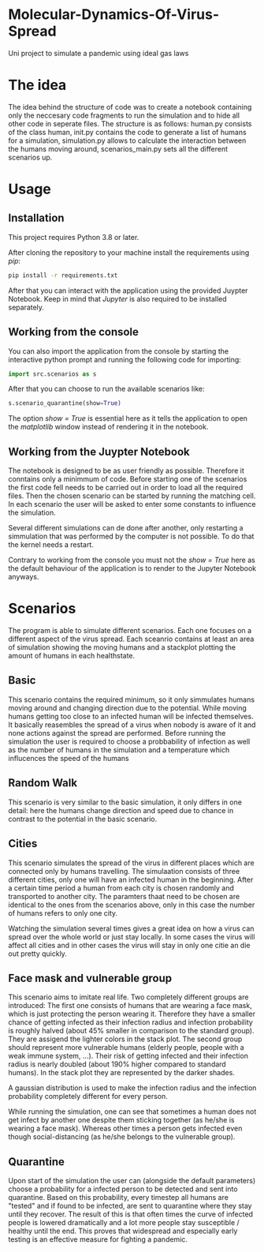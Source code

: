 # Molecular-Dynamics-Of-Virus-Spread
Uni project to simulate a pandemic using ideal gas laws

# The idea

The idea behind the structure of code was to create a notebook containing only the neccesary code fragments to run the simulation and to hide all other code in seperate files. The structure is as follows: human.py consists of the class human, init.py contains the code to generate a list of humans for a simulation, simulation.py allows to calculate the interaction between the humans moving around, scenarios_main.py sets all the different scenarios up. 

# Usage

## Installation

This project requires Python 3.8 or later.

After cloning the repository to your machine install the requirements using _pip_:

```bash
pip install -r requirements.txt
```

After that you can interact with the application using the provided Juypter Notebook.
Keep in mind that _Jupyter_ is also required to be installed separately.

## Working from the console

You can also import the application from the console by starting the interactive python prompt and running the following code for importing:

```python
import src.scenarios as s
```

After that you can choose to run the available scenarios like:

```python
s.scenario_quarantine(show=True)
```

The option *show = True* is essential here as it tells the application to open the _matplotlib_ window instead of rendering it in the notebook.

## Working from the Juypter Notebook

The notebook is designed to be as user friendly as possible. Therefore it conntains only a minimmum of code. Before starting one of the scenarios the first code fell needs to be carried out in order to load all the required files. Then the chosen scenario can be started by running the matching cell. In each scenario the user will be asked to enter some constants to influence the simulation.

Several different simulations can de done after another, only restarting a simmulation that was performed by the computer is not possible. To do that the kernel needs a restart.

Contrary to working from the console you must not the *show = True* here as the default behaviour of the application is to render to the Jupyter Notebook anyways.

# Scenarios
The program is able to simulate different scenarios. Each one focuses on a different aspect of the virus spread.
Each sceanrio contains at least an area of simulation showing the moving humans and a stackplot plotting the amount of humans in each healthstate.

## Basic

This scenario contains the required minimum, so it only simmulates humans moving around and changing direction due to the potential. While moving humans getting too close to an infected human will be infected themselves. It basically reasembles the spread of a virus when nobody is aware of it and none actions against the spread are performed.
Before running the simulation the user is required to choose a probbability of infection as well as the number of humans in the simulation and a temperature which influcences the speed of the humans

## Random Walk

This scenario is very similar to the basic simulation, it only differs in one detail: here the humans change direction and speed due to chance in contrast to the potential in the basic scenario.

## Cities

This scenario simulates the spread of the virus in different places which are connected only by humans travelling. The simulaation consists of three different cities, only one will have an infected human in the beginning. After a certain time period a human from each city is chosen randomly and transported to another city. The paramters thaat need to be chosen are identical to the ones from the scenarios above, only in this case the number of humans refers to only one city.

Watching the simulation several times gives a great idea on how a virus can spread over the whole world or just stay locally. In some cases the virus will affect all cities and in other cases the virus will stay in only one citie an die out pretty quickly.

## Face mask and vulnerable group

This scenario aims to imitate real life. Two completely different groups are introduced: The first one consists of humans that are wearing a face mask, which is just protecting the person wearing it. Therefore they have a smaller chance of getting infected as their infection radius and infection probability is roughly halved (about 45% smaller in comparison to the standard group). They are assigend the lighter colors in the stack plot. 
The second group should represent more vulnerable humans (elderly people, people with a weak immune system, ...). Their risk of getting infected and their infection radius is nearly doubled (about 190% higher compared to standard humans). In the stack plot they are represented by the darker shades. 

A gaussian distribution is used to make the infection radius and the infection probability completely different for every person. 

While running the simulation, one can see that sometimes a human does not get infect by another one despite them sticking together (as he/she is wearing a face mask). Whereas other times a person gets infected even though social-distancing (as he/she belongs to the vulnerable group). 

## Quarantine

Upon start of the simulation the user can (alongside the default parameters) choose a probability for a infected person to be detected and sent into quarantine.
Based on this probability, every timestep all humans are "tested" and if found to be infected, are sent to quarantine where they stay until they recover.
The result of this is that often times the curve of infected people is lowered dramatically and a lot more people stay susceptible / healthy until the end.
This proves that widespread and especially early testing is an effective measure for fighting a pandemic.
